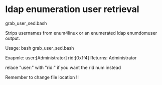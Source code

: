 # ldap enumeration user retrieval
grab_user_sed.bash

Strips usernames from enum4linux or an enumerated ldap enumdomuser output.

Usage:
  bash grab_user_sed.bash
  
Exapmle: 
  user:[Administrator] rid:[0x1f4]
Returns:
  Administrator

relace "user\:" with "rid\:" if you want the rid num instead

Remember to change file location !!
